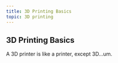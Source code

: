 ```yaml
---
title: 3D Printing Basics
topic: 3D printing
---
```


## 3D Printing Basics

A 3D printer is like a printer, except 3D...um.